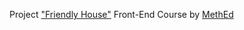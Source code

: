 Project <a href="https://fedoseevdmitry.github.io/friendlyhouse/">"Friendly House"</a> Front-End Course by <a href="https://methed.ru/">MethEd</a>